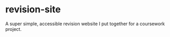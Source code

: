 # revision-site
A super simple, accessible revision website I put together for a coursework project.
